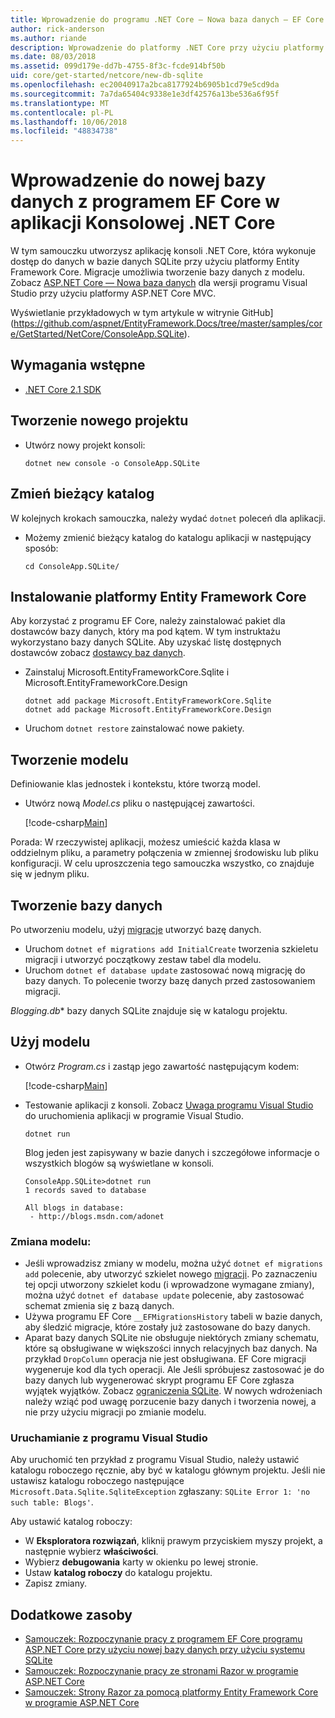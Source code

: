 ```yaml
---
title: Wprowadzenie do programu .NET Core — Nowa baza danych — EF Core
author: rick-anderson
ms.author: riande
description: Wprowadzenie do platformy .NET Core przy użyciu platformy Entity Framework Core
ms.date: 08/03/2018
ms.assetid: 099d179e-dd7b-4755-8f3c-fcde914bf50b
uid: core/get-started/netcore/new-db-sqlite
ms.openlocfilehash: ec20040917a2bca8177924b6905b1cd79e5cd9da
ms.sourcegitcommit: 7a7da65404c9338e1e3df42576a13be536a6f95f
ms.translationtype: MT
ms.contentlocale: pl-PL
ms.lasthandoff: 10/06/2018
ms.locfileid: "48834738"
---
```

# <a name="getting-started-with-ef-core-on-net-core-console-app-with-a-new-database"></a>Wprowadzenie do nowej bazy danych z programem EF Core w aplikacji Konsolowej .NET Core

W tym samouczku utworzysz aplikację konsoli .NET Core, która wykonuje dostęp do danych w bazie danych SQLite przy użyciu platformy Entity Framework Core. Migracje umożliwia tworzenie bazy danych z modelu. Zobacz [ASP.NET Core — Nowa baza danych](xref:core/get-started/aspnetcore/new-db) dla wersji programu Visual Studio przy użyciu platformy ASP.NET Core MVC.

Wyświetlanie przykładowych w tym artykule w witrynie GitHub] (https://github.com/aspnet/EntityFramework.Docs/tree/master/samples/core/GetStarted/NetCore/ConsoleApp.SQLite).

## <a name="prerequisites"></a>Wymagania wstępne

* [.NET Core 2.1 SDK](https://www.microsoft.com/net/core)

## <a name="create-a-new-project"></a>Tworzenie nowego projektu

* Utwórz nowy projekt konsoli:

  ``` Console
  dotnet new console -o ConsoleApp.SQLite
  ```
## <a name="change-the-current-directory"></a>Zmień bieżący katalog

W kolejnych krokach samouczka, należy wydać `dotnet` poleceń dla aplikacji.

* Możemy zmienić bieżący katalog do katalogu aplikacji w następujący sposób:

  ``` Console
  cd ConsoleApp.SQLite/
  ```
## <a name="install-entity-framework-core"></a>Instalowanie platformy Entity Framework Core

Aby korzystać z programu EF Core, należy zainstalować pakiet dla dostawców bazy danych, który ma pod kątem. W tym instruktażu wykorzystano bazy danych SQLite. Aby uzyskać listę dostępnych dostawców zobacz [dostawcy baz danych](../../providers/index.md).

* Zainstaluj Microsoft.EntityFrameworkCore.Sqlite i Microsoft.EntityFrameworkCore.Design

  ```Console
  dotnet add package Microsoft.EntityFrameworkCore.Sqlite
  dotnet add package Microsoft.EntityFrameworkCore.Design
  ```

* Uruchom `dotnet restore` zainstalować nowe pakiety.

## <a name="create-the-model"></a>Tworzenie modelu

Definiowanie klas jednostek i kontekstu, które tworzą model.

* Utwórz nową *Model.cs* pliku o następującej zawartości.

  [!code-csharp[Main](../../../../samples/core/GetStarted/NetCore/ConsoleApp.SQLite/Model.cs)]

Porada: W rzeczywistej aplikacji, możesz umieścić każda klasa w oddzielnym pliku, a parametry połączenia w zmiennej środowisku lub pliku konfiguracji. W celu uproszczenia tego samouczka wszystko, co znajduje się w jednym pliku.

## <a name="create-the-database"></a>Tworzenie bazy danych

Po utworzeniu modelu, użyj [migracje](xref:core/managing-schemas/migrations/index) utworzyć bazę danych.

* Uruchom `dotnet ef migrations add InitialCreate` tworzenia szkieletu migracji i utworzyć początkowy zestaw tabel dla modelu.
* Uruchom `dotnet ef database update` zastosować nową migrację do bazy danych. To polecenie tworzy bazę danych przed zastosowaniem migracji.

*Blogging.db** bazy danych SQLite znajduje się w katalogu projektu.

## <a name="use-the-model"></a>Użyj modelu

* Otwórz *Program.cs* i zastąp jego zawartość następującym kodem:

  [!code-csharp[Main](../../../../samples/core/GetStarted/NetCore/ConsoleApp.SQLite/Program.cs)]

* Testowanie aplikacji z konsoli. Zobacz [Uwaga programu Visual Studio](#vs) do uruchomienia aplikacji w programie Visual Studio.

  `dotnet run`

  Blog jeden jest zapisywany w bazie danych i szczegółowe informacje o wszystkich blogów są wyświetlane w konsoli.

  ```Console
  ConsoleApp.SQLite>dotnet run
  1 records saved to database

  All blogs in database:
   - http://blogs.msdn.com/adonet
  ```

### <a name="changing-the-model"></a>Zmiana modelu:

- Jeśli wprowadzisz zmiany w modelu, można użyć `dotnet ef migrations add` polecenie, aby utworzyć szkielet nowego [migracji](xref:core/managing-schemas/migrations/index). Po zaznaczeniu tej opcji utworzony szkielet kodu (i wprowadzone wymagane zmiany), można użyć `dotnet ef database update` polecenie, aby zastosować schemat zmienia się z bazą danych.
- Używa programu EF Core `__EFMigrationsHistory` tabeli w bazie danych, aby śledzić migracje, które zostały już zastosowane do bazy danych.
- Aparat bazy danych SQLite nie obsługuje niektórych zmiany schematu, które są obsługiwane w większości innych relacyjnych baz danych. Na przykład `DropColumn` operacja nie jest obsługiwana. EF Core migracji wygeneruje kod dla tych operacji. Ale Jeśli spróbujesz zastosować je do bazy danych lub wygenerować skrypt programu EF Core zgłasza wyjątek wyjątków. Zobacz [ograniczenia SQLite](../../providers/sqlite/limitations.md). W nowych wdrożeniach należy wziąć pod uwagę porzucenie bazy danych i tworzenia nowej, a nie przy użyciu migracji po zmianie modelu.

<a name="vs"></a>
### <a name="run-from-visual-studio"></a>Uruchamianie z programu Visual Studio

Aby uruchomić ten przykład z programu Visual Studio, należy ustawić katalogu roboczego ręcznie, aby być w katalogu głównym projektu. Jeśli nie ustawisz katalogu roboczego następujące `Microsoft.Data.Sqlite.SqliteException` zgłaszany: `SQLite Error 1: 'no such table: Blogs'`.

Aby ustawić katalog roboczy:

* W **Eksploratora rozwiązań**, kliknij prawym przyciskiem myszy projekt, a następnie wybierz **właściwości**.
* Wybierz **debugowania** karty w okienku po lewej stronie.
* Ustaw **katalog roboczy** do katalogu projektu.
* Zapisz zmiany.

## <a name="additional-resources"></a>Dodatkowe zasoby

* [Samouczek: Rozpoczynanie pracy z programem EF Core programu ASP.NET Core przy użyciu nowej bazy danych przy użyciu systemu SQLite](xref:core/get-started/aspnetcore/new-db)
* [Samouczek: Rozpoczynanie pracy ze stronami Razor w programie ASP.NET Core](https://docs.microsoft.com/aspnet/core/tutorials/razor-pages/razor-pages-start)
* [Samouczek: Strony Razor za pomocą platformy Entity Framework Core w programie ASP.NET Core](https://docs.microsoft.com/aspnet/core/data/ef-rp/intro)
